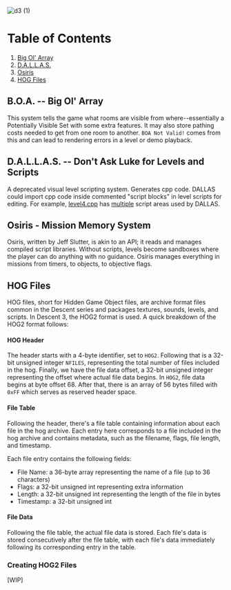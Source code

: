 ![d3 (1)](https://github.com/DescentDevelopers/Descent3/assets/47716344/8fa6bf0e-0ec0-4130-8fad-fa20bbd93a31)

# Table of Contents
1. [Big Ol' Array](https://github.com/DescentDevelopers/Descent3/wiki/Descent-3-Internals#boa----big-ol-array)
2. [D.A.L.L.A.S.](https://github.com/DescentDevelopers/Descent3/wiki/Descent-3-Internals#dallas----dont-ask-luke-for-levels-and-scripts)
3. [Osiris](https://github.com/DescentDevelopers/Descent3/wiki/Descent-3-Internals#osiris---mission-memory-system)
4. [HOG Files](https://github.com/DescentDevelopers/Descent3/wiki/Descent-3-Internals#hog-files)

## B.O.A. -- Big Ol' Array
This system tells the game what rooms are visible from where--essentially a Potentially Visible Set with some extra features. It may also store pathing costs needed to get from one room to another. `BOA Not Valid!` comes from this and can lead to rendering errors in a level or demo playback.

## D.A.L.L.A.S. -- Don't Ask Luke for Levels and Scripts
A deprecated visual level scripting system. Generates cpp code. DALLAS could import cpp code inside commented "script blocks" in level scripts for editing. For example, [level4.cpp](https://github.com/DescentDevelopers/Descent3/blob/main/scripts/level4.cpp#L411) has [multiple](https://github.com/DescentDevelopers/Descent3/blob/main/scripts/level4.cpp#L2128) script areas used by DALLAS.

## Osiris - Mission Memory System
Osiris, written by Jeff Slutter, is akin to an API; it reads and manages compiled script libraries. Without scripts, levels become sandboxes where the player can do anything with no guidance. Osiris manages everything in missions from timers, to objects, to objective flags.

## HOG Files
HOG files, short for Hidden Game Object files, are archive format files common in the Descent series and packages textures, sounds, levels, and scripts. In Descent 3, the HOG2 format is used. A quick breakdown of the HOG2 format follows:

#### HOG Header
The header starts with a 4-byte identifier, set to `HOG2`. Following that is a 32-bit unsigned integer `NFILES`, representing the total number of files included in the hog. Finally, we have the file data offset, a 32-bit unsigned integer representing the offset where actual file data begins. In `HOG2`, file data begins at byte offset 68. After that, there is an array of 56 bytes filled with `0xFF` which serves as reserved header space.

#### File Table
Following the header, there's a file table containing information about each file in the hog archive. Each entry here corresponds to a file included in the hog archive and contains metadata, such as the filename, flags, file length, and timestamp.

Each file entry contains the following fields:

- File Name: a 36-byte array representing the name of a file (up to 36 characters)
- Flags: a 32-bit unsigned int representing extra information
- Length: a 32-bit unsigned int representing the length of the file in bytes
- Timestamp: a 32-bit unsigned int

#### File Data
Following the file table, the actual file data is stored. Each file's data is stored consecutively after the file table, with each file's data immediately following its corresponding entry in the table.

### Creating HOG2 Files
[WIP]